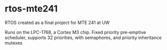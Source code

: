 # rtos-mte241
RTOS created as a final project for MTE 241 at UW

Runs on the LPC-1768, a Cortex M3 chip. Fixed priority pre-emptive scheduler, supports 32 priorities, with semaphores, and priority inheritance mutexes
